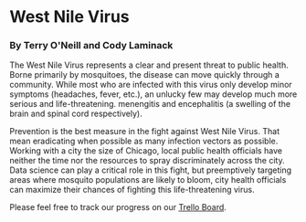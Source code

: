 # West Nile Virus

### By Terry O'Neill and Cody Laminack
The West Nile Virus represents a clear and present threat to public health. Borne primarily by mosquitoes, the disease can move quickly through a community. While most who are infected with this virus only develop minor symptoms (headaches, fever, etc.), an unlucky few may develop much more serious and life-threatening. menengitis and encephalitis (a swelling of the brain and spinal cord respectively). 

Prevention is the best measure in the fight against West Nile Virus. That mean eradicating when possible as many infection vectors as possible. Working with a city the size of Chicago, local public health officials have neither the time nor the resources to spray discriminately across the city. Data science can play a critical role in this fight, but preemptively targeting areas where mosquito populations are likely to bloom, city health officials can maximize their chances of fighting this life-threatening virus.


Please feel free to track our progress on our [Trello Board](https://trello.com/b/OHzR6t4k).